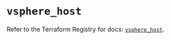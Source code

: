 # `vsphere_host`

Refer to the Terraform Registry for docs: [`vsphere_host`](https://registry.terraform.io/providers/hashicorp/vsphere/2.9.3/docs/resources/host).
